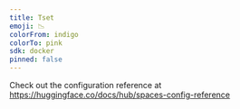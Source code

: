 ```yaml
---
title: Tset
emoji: 📉
colorFrom: indigo
colorTo: pink
sdk: docker
pinned: false
---
```


Check out the configuration reference at https://huggingface.co/docs/hub/spaces-config-reference
